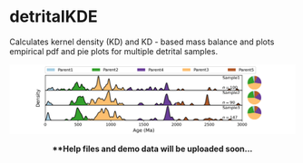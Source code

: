 # detritalKDE
Calculates kernel density (KD) and KD - based mass balance and plots empirical pdf and pie plots for multiple detrital samples.

![Example Figure](demofig1.png)

<p align="center">
  <b>**Help files and demo data will be uploaded soon...</b>
</p>
